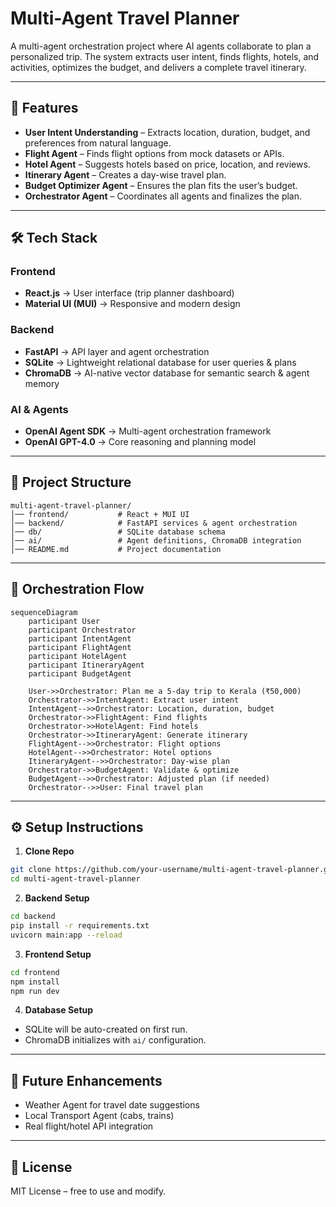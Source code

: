 # Multi-Agent Travel Planner  

A multi-agent orchestration project where AI agents collaborate to plan a personalized trip. The system extracts user intent, finds flights, hotels, and activities, optimizes the budget, and delivers a complete travel itinerary.  

---

## 🚀 Features  
- **User Intent Understanding** – Extracts location, duration, budget, and preferences from natural language.  
- **Flight Agent** – Finds flight options from mock datasets or APIs.  
- **Hotel Agent** – Suggests hotels based on price, location, and reviews.  
- **Itinerary Agent** – Creates a day-wise travel plan.  
- **Budget Optimizer Agent** – Ensures the plan fits the user’s budget.  
- **Orchestrator Agent** – Coordinates all agents and finalizes the plan.  

---

## 🛠️ Tech Stack  

### Frontend  
- **React.js** → User interface (trip planner dashboard)  
- **Material UI (MUI)** → Responsive and modern design  

### Backend  
- **FastAPI** → API layer and agent orchestration  
- **SQLite** → Lightweight relational database for user queries & plans  
- **ChromaDB** → AI-native vector database for semantic search & agent memory  

### AI & Agents  
- **OpenAI Agent SDK** → Multi-agent orchestration framework  
- **OpenAI GPT-4.0** → Core reasoning and planning model  

---

## 📂 Project Structure  
```
multi-agent-travel-planner/
│── frontend/           # React + MUI UI
│── backend/            # FastAPI services & agent orchestration
│── db/                 # SQLite database schema
│── ai/                 # Agent definitions, ChromaDB integration
│── README.md           # Project documentation
```

---

## 🔄 Orchestration Flow  

```mermaid
sequenceDiagram
    participant User
    participant Orchestrator
    participant IntentAgent
    participant FlightAgent
    participant HotelAgent
    participant ItineraryAgent
    participant BudgetAgent

    User->>Orchestrator: Plan me a 5-day trip to Kerala (₹50,000)
    Orchestrator->>IntentAgent: Extract user intent
    IntentAgent-->>Orchestrator: Location, duration, budget
    Orchestrator->>FlightAgent: Find flights
    Orchestrator->>HotelAgent: Find hotels
    Orchestrator->>ItineraryAgent: Generate itinerary
    FlightAgent-->>Orchestrator: Flight options
    HotelAgent-->>Orchestrator: Hotel options
    ItineraryAgent-->>Orchestrator: Day-wise plan
    Orchestrator->>BudgetAgent: Validate & optimize
    BudgetAgent-->>Orchestrator: Adjusted plan (if needed)
    Orchestrator-->>User: Final travel plan
```

---

## ⚙️ Setup Instructions  

1. **Clone Repo**  
```bash
git clone https://github.com/your-username/multi-agent-travel-planner.git
cd multi-agent-travel-planner
```

2. **Backend Setup**  
```bash
cd backend
pip install -r requirements.txt
uvicorn main:app --reload
```

3. **Frontend Setup**  
```bash
cd frontend
npm install
npm run dev
```

4. **Database Setup**  
- SQLite will be auto-created on first run.  
- ChromaDB initializes with `ai/` configuration.  

---

## 🔮 Future Enhancements  
- Weather Agent for travel date suggestions  
- Local Transport Agent (cabs, trains)  
- Real flight/hotel API integration  

---

## 📜 License  
MIT License – free to use and modify.  